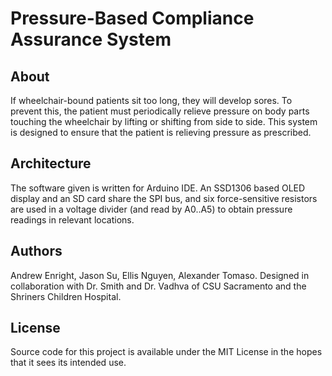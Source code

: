 <h1>Pressure-Based Compliance Assurance System</h1>
<h2>About</h2>
<p>If wheelchair-bound patients sit too long, they will develop sores.
To prevent this, the patient must periodically relieve pressure on body parts touching the wheelchair by lifting or shifting from side to side.
This system is designed to ensure that the patient is relieving pressure as prescribed.</p>
<h2>Architecture</h2>
<p>The software given is written for Arduino IDE. An SSD1306 based OLED display and an SD card share the SPI bus, and six force-sensitive resistors are used in a voltage divider (and read by A0..A5) to obtain pressure readings in relevant locations. </p>
<h2>Authors</h2>
<p>Andrew Enright, Jason Su, Ellis Nguyen, Alexander Tomaso. 
Designed in collaboration with Dr. Smith and Dr. Vadhva of CSU Sacramento and the Shriners Children Hospital.</p>
<h2>License</h2>
<p>Source code for this project is available under the MIT License in the hopes that it sees its intended use.</p>
